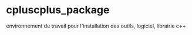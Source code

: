 # cpluscplus_package
environnement de travail pour l'installation des outils, logiciel, librairie c++ 
